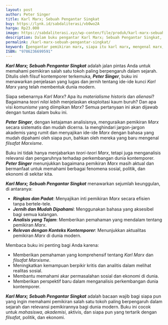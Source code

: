 ```yaml
---
layout: post
author: Peter Singer
title: Karl Marx; Sebuah Pengantar Singkat
buy: https://lynk.id/sabdaliterasi/vb0wo2A
harga: Rp23.000
image: https://sabdaliterasi.xyz/wp-conten/file/produk/karl-marx-sebuah-pengantar-singkat.jpg
description: Dalam buku pengantar Karl Marx; Sebuah Pengantar Singkat, Peter Singer menjelaskan pandangan inti yang menyatukan pemikiran Marx sehingga kita bisa me.
permalink: /karl-marx-sebuah-pengantar-singkat/
keyword: [pengantar pemikiran marx, siapa itu karl marx, mengenal marx, marx, karl marx, buku tentang marx]
ISBN: "9786236699591"
---
```


<p><em><strong>Karl Marx; Sebuah Pengantar Singkat</strong></em> adalah jalan pintas Anda untuk memahami pemikiran salah satu tokoh paling berpengaruh dalam sejarah. Ditulis oleh filsuf kontemporer terkemuka, <em><strong>Peter Singer</strong></em>, buku ini menawarkan penjelasan yang lugas dan jernih tentang ide-ide kunci <em>Karl Marx</em> yang telah membentuk dunia modern.</p><p>Siapa sebenarnya <em>Karl Marx</em>? Apa itu <em>materialisme historis</em> dan <em>alienasi</em>? Bagaimana <em>teori nilai lebih</em> menjelaskan eksploitasi kaum buruh? Dan apa visi <em>komunisme</em> yang diimpikan <em>Marx</em>? Semua pertanyaan ini akan dijawab dengan tuntas dalam buku ini.</p><p><em><strong>Peter Singer</strong></em>, dengan ketajaman analisisnya, menguraikan pemikiran <em>Marx</em> secara sistematis dan mudah dicerna. Ia menghindari jargon-jargon akademis yang rumit dan menyajikan ide-ide <em>Marx</em> dengan bahasa yang mudah dipahami oleh siapa pun, bahkan oleh mereka yang baru mengenal <em>filsafat Marxisme</em>.</p><p>Buku ini tidak hanya menjabarkan <em>teori-teori</em> <em>Marx</em>, tetapi juga menganalisis relevansi dan pengaruhnya terhadap perkembangan dunia kontemporer. <em><strong>Peter Singer</strong></em> menunjukkan bagaimana pemikiran <em>Marx</em> masih aktual dan bermanfaat untuk memahami berbagai fenomena sosial, politik, dan ekonomi di sekitar kita.</p><p><em><strong>Karl Marx; Sebuah Pengantar Singkat</strong></em> menawarkan sejumlah keunggulan, di antaranya:</p><ul><li><em><strong>Ringkas dan Padat</strong></em>: Menyajikan inti pemikiran <em>Marx</em> secara efisien tanpa bertele-tele.</li><li><em><strong>Jernih dan Mudah Dipahami</strong></em>: Menggunakan bahasa yang aksesibel bagi semua kalangan.</li><li><em><strong>Analisis yang Tajam</strong></em>: Memberikan pemahaman yang mendalam tentang pemikiran <em>Marx</em>.</li><li><em><strong>Relevan dengan Konteks Kontemporer</strong></em>: Menunjukkan aktualitas pemikiran <em>Marx</em> di dunia modern.</li></ul><p>Membaca buku ini penting bagi Anda karena:</p><ul><li>Memberikan pemahaman yang komprehensif tentang <em>Karl Marx</em> dan <em>filsafat Marxisme</em>.</li><li>Meningkatkan kemampuan berpikir kritis dan analitis dalam melihat realitas sosial.</li><li>Membantu memahami akar permasalahan sosial dan ekonomi di dunia.</li><li>Memberikan perspektif baru dalam menganalisis perkembangan dunia kontemporer.</li></ul><p><em><strong>Karl Marx; Sebuah Pengantar Singkat</strong></em> adalah bacaan wajib bagi siapa pun yang ingin memahami pemikiran salah satu tokoh paling berpengaruh dalam sejarah dan relevansi pemikirannya bagi dunia modern. Buku ini cocok untuk <em>mahasiswa</em>, <em>akademisi</em>, aktivis, dan siapa pun yang tertarik dengan <em>filsafat</em>, politik, dan ekonomi.</p>
